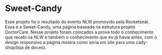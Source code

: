 # Sweet-Candy

Esse projeto foi o resultado do evento NLW promovido pela Rocketseat.
Essa é a Sweet-Candy, uma página baseada na estrutura projeto DoctorCare.
Nesse projeto foram colocados a prova todo o conhecimento que recebi na NLW e também o conhecimento que eu já havia antes,
com o design responsivo a página mostra como seria um site para uma cady-shop(loja de doces).
